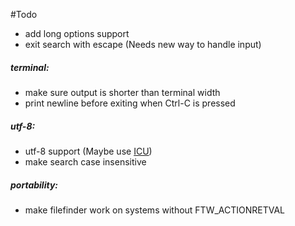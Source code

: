 #Todo

- add long options support
- exit search with escape (Needs new way to handle input)

##### terminal:

- make sure output is shorter than terminal width
- print newline before exiting when Ctrl-C is pressed

##### utf-8:

- utf-8 support (Maybe use [ICU](http://site.icu-project.org/))
- make search case insensitive

##### portability:

- make filefinder work on systems without FTW_ACTIONRETVAL
